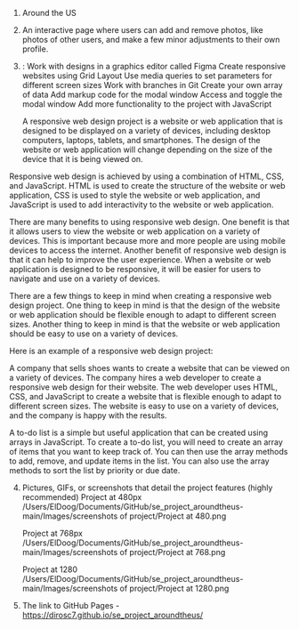 1. Around the US

2. An interactive page where users can add and remove photos, like photos of other users, and make a few minor adjustments to their own profile.

3. :
   Work with designs in a graphics editor called Figma
   Create responsive websites using Grid Layout
   Use media queries to set parameters for different screen sizes
   Work with branches in Git
   Create your own array of data
   Add markup code for the modal window
   Access and toggle the modal window
   Add more functionality to the project with JavaScript

   A responsive web design project is a website or web application that is designed to be displayed on a variety of devices, including desktop computers, laptops, tablets, and smartphones. The design of the website or web application will change depending on the size of the device that it is being viewed on.

Responsive web design is achieved by using a combination of HTML, CSS, and JavaScript. HTML is used to create the structure of the website or web application, CSS is used to style the website or web application, and JavaScript is used to add interactivity to the website or web application.

There are many benefits to using responsive web design. One benefit is that it allows users to view the website or web application on a variety of devices. This is important because more and more people are using mobile devices to access the internet. Another benefit of responsive web design is that it can help to improve the user experience. When a website or web application is designed to be responsive, it will be easier for users to navigate and use on a variety of devices.

There are a few things to keep in mind when creating a responsive web design project. One thing to keep in mind is that the design of the website or web application should be flexible enough to adapt to different screen sizes. Another thing to keep in mind is that the website or web application should be easy to use on a variety of devices.

Here is an example of a responsive web design project:

A company that sells shoes wants to create a website that can be viewed on a variety of devices. The company hires a web developer to create a responsive web design for their website. The web developer uses HTML, CSS, and JavaScript to create a website that is flexible enough to adapt to different screen sizes. The website is easy to use on a variety of devices, and the company is happy with the results.

A to-do list is a simple but useful application that can be created using arrays in JavaScript. To create a to-do list, you will need to create an array of items that you want to keep track of. You can then use the array methods to add, remove, and update items in the list. You can also use the array methods to sort the list by priority or due date.

4. Pictures, GIFs, or screenshots that detail the project features (highly recommended)
   Project at 480px /Users/ElDoog/Documents/GitHub/se_project_aroundtheus-main/Images/screenshots of project/Project at 480.png

   Project at 768px /Users/ElDoog/Documents/GitHub/se_project_aroundtheus-main/Images/screenshots of project/Project at 768.png

   Project at 1280 /Users/ElDoog/Documents/GitHub/se_project_aroundtheus-main/Images/screenshots of project/Project at 1280.png

5. The link to GitHub Pages - https://dirosc7.github.io/se_project_aroundtheus/
